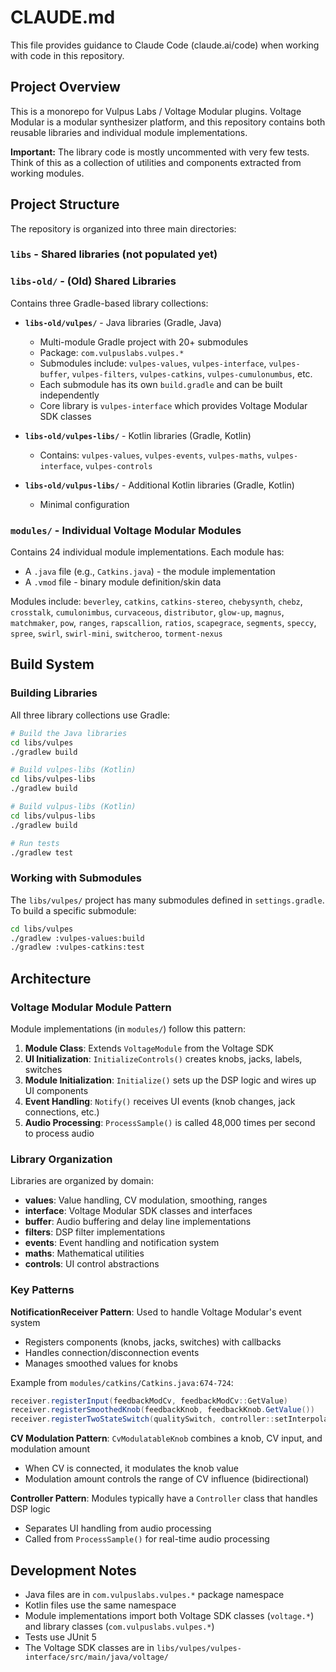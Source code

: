# CLAUDE.md

This file provides guidance to Claude Code (claude.ai/code) when working with code in this repository.

## Project Overview

This is a monorepo for Vulpus Labs / Voltage Modular plugins. Voltage Modular is a modular synthesizer platform, and this repository contains both reusable libraries and individual module implementations.

**Important:** The library code is mostly uncommented with very few tests. Think of this as a collection of utilities and components extracted from working modules.

## Project Structure

The repository is organized into three main directories:

### `libs` - Shared libraries (not populated yet)

### `libs-old/` - (Old) Shared Libraries

Contains three Gradle-based library collections:

- **`libs-old/vulpes/`** - Java libraries (Gradle, Java)
  - Multi-module Gradle project with 20+ submodules
  - Package: `com.vulpuslabs.vulpes.*`
  - Submodules include: `vulpes-values`, `vulpes-interface`, `vulpes-buffer`, `vulpes-filters`, `vulpes-catkins`, `vulpes-cumulonumbus`, etc.
  - Each submodule has its own `build.gradle` and can be built independently
  - Core library is `vulpes-interface` which provides Voltage Modular SDK classes

- **`libs-old/vulpes-libs/`** - Kotlin libraries (Gradle, Kotlin)
  - Contains: `vulpes-values`, `vulpes-events`, `vulpes-maths`, `vulpes-interface`, `vulpes-controls`

- **`libs-old/vulpus-libs/`** - Additional Kotlin libraries (Gradle, Kotlin)
  - Minimal configuration

### `modules/` - Individual Voltage Modular Modules

Contains 24 individual module implementations. Each module has:
- A `.java` file (e.g., `Catkins.java`) - the module implementation
- A `.vmod` file - binary module definition/skin data

Modules include: `beverley`, `catkins`, `catkins-stereo`, `chebysynth`, `chebz`, `crosstalk`, `cumulonimbus`, `curvaceous`, `distributor`, `glow-up`, `magnus`, `matchmaker`, `pow`, `ranges`, `rapscallion`, `ratios`, `scapegrace`, `segments`, `speccy`, `spree`, `swirl`, `swirl-mini`, `switcheroo`, `torment-nexus`

## Build System

### Building Libraries

All three library collections use Gradle:

```bash
# Build the Java libraries
cd libs/vulpes
./gradlew build

# Build vulpes-libs (Kotlin)
cd libs/vulpes-libs
./gradlew build

# Build vulpus-libs (Kotlin)
cd libs/vulpus-libs
./gradlew build

# Run tests
./gradlew test
```

### Working with Submodules

The `libs/vulpes/` project has many submodules defined in `settings.gradle`. To build a specific submodule:

```bash
cd libs/vulpes
./gradlew :vulpes-values:build
./gradlew :vulpes-catkins:test
```

## Architecture

### Voltage Modular Module Pattern

Module implementations (in `modules/`) follow this pattern:

1. **Module Class**: Extends `VoltageModule` from the Voltage SDK
2. **UI Initialization**: `InitializeControls()` creates knobs, jacks, labels, switches
3. **Module Initialization**: `Initialize()` sets up the DSP logic and wires up UI components
4. **Event Handling**: `Notify()` receives UI events (knob changes, jack connections, etc.)
5. **Audio Processing**: `ProcessSample()` is called 48,000 times per second to process audio

### Library Organization

Libraries are organized by domain:
- **values**: Value handling, CV modulation, smoothing, ranges
- **interface**: Voltage Modular SDK classes and interfaces
- **buffer**: Audio buffering and delay line implementations
- **filters**: DSP filter implementations
- **events**: Event handling and notification system
- **maths**: Mathematical utilities
- **controls**: UI control abstractions

### Key Patterns

**NotificationReceiver Pattern**: Used to handle Voltage Modular's event system
- Registers components (knobs, jacks, switches) with callbacks
- Handles connection/disconnection events
- Manages smoothed values for knobs

Example from `modules/catkins/Catkins.java:674-724`:
```java
receiver.registerInput(feedbackModCv, feedbackModCv::GetValue)
receiver.registerSmoothedKnob(feedbackKnob, feedbackKnob.GetValue())
receiver.registerTwoStateSwitch(qualitySwitch, controller::setInterpolationQuality)
```

**CV Modulation Pattern**: `CvModulatableKnob` combines a knob, CV input, and modulation amount
- When CV is connected, it modulates the knob value
- Modulation amount controls the range of CV influence (bidirectional)

**Controller Pattern**: Modules typically have a `Controller` class that handles DSP logic
- Separates UI handling from audio processing
- Called from `ProcessSample()` for real-time audio processing

## Development Notes

- Java files are in `com.vulpuslabs.vulpes.*` package namespace
- Kotlin files use the same namespace
- Module implementations import both Voltage SDK classes (`voltage.*`) and library classes (`com.vulpuslabs.vulpes.*`)
- Tests use JUnit 5
- The Voltage SDK classes are in `libs/vulpes/vulpes-interface/src/main/java/voltage/`
